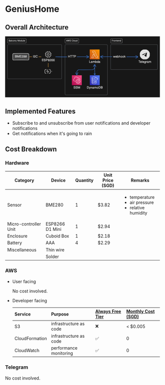 # GeniusHome

## Overall Architecture

![architecture diagram](docs/architecture_diagram.svg)

## Implemented Features

- Subscribe to and unsubscribe from user notifications and developer notifications
- Get notifications when it's going to rain

## Cost Breakdown

### Hardware

| Category              | Device          | Quantity | Unit Price (SGD) | Remarks                                                                      |
| --------------------- | --------------- | -------- | ---------------- | ---------------------------------------------------------------------------- |
| Sensor                | BME280          | 1        | $3.82            | <ul><li>temperature</li><li>air pressure</li><li>relative humidity</li></ul> |
| Micro-controller Unit | ESP8266 D1 Mini | 1        | $2.94            |                                                                              |
| Enclosure             | Cuboid Box      | 1        | $2.18            |                                                                              |
| Battery               | AAA             | 4        | $2.29            |                                                                              |
| Miscellaneous         | Thin wire       |          |                  |                                                                              |
|                       | Solder          |          |                  |                                                                              |

### AWS

- User facing

  No cost involved.

- Developer facing

  | Service        | Purpose                | [Always Free Tier](https://aws.amazon.com/free) | [Monthly Cost (SGD)](https://calculator.aws/#/) |
  | -------------- | ---------------------- | ----------------------------------------------- | ----------------------------------------------- |
  | S3             | infrastructure as code | ❌                                              | < $0.005                                        |
  | CloudFormation | infrastructure as code | ✅                                              | 0                                               |
  | CloudWatch     | performance monitoring | ✅                                              | 0                                               |

### Telegram

No cost involved.
